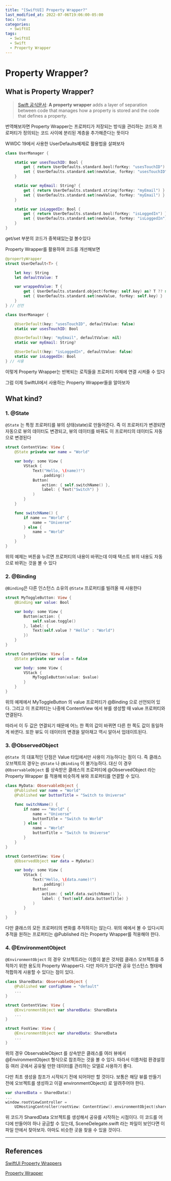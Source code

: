 ```yaml
---
title: "[SwiftUI] Property Wrapper?"
last_modified_at: 2022-07-06T19:06:00-05:00
toc: true
categories:
  - SwiftUI
tags:
  - SwiftUI
  - Swift
  - Property Wrapper
---
```


# Property Wrapper?

## What is Property Wrapper?

> [Swift 공식문서](https://docs.swift.org/swift-book/documentation/the-swift-programming-language/properties): **A property wrapper** adds a layer of separation between code that manages how a property is stored and the code that defines a property.

번역해보자면 Property Wrapper는 프로퍼티가 저장되는 방식을 관리하는 코드와 프로퍼티가 정의되는 코드 사이에 분리된 계층을 추가해준다는 뜻이다

WWDC 19에서 사용한 UserDefaults예제로 활용법을 살펴보자
```swift
class UserManager {

    static var usesTouchID: Bool {  
        get { return UserDefaults.standard.bool(forKey: "usesTouchID") }
        set { UserDefaults.standard.set(newValue, forKey: "usesTouchID") }
    }

    static var myEmail: String? {  
        get { return UserDefaults.standard.string(forKey: "myEmail") }
        set { UserDefaults.standard.set(newValue, forKey: "myEmail") }
    }

    static var isLoggedIn: Bool {  
        get { return UserDefaults.standard.bool(forKey: "isLoggedIn") }
        set { UserDefaults.standard.set(newValue, forKey: "isLoggedIn") }
    }
}
```
get/set 부분의 코드가 중복돼있는걸 볼수있다

Property Wrapper를 활용하여 코드를 개선해보면

```swift
@propertyWrapper
struct UserDefault<T> {

    let key: String
    let defaultValue: T

    var wrappedValue: T {
        get { UserDefaults.standard.object(forKey: self.key) as? T ?? self.defaultValue }
        set { UserDefaults.standard.set(newValue, forKey: self.key) }
    }
} // 선언

class UserManager {

    @UserDefault(key: "usesTouchID", defaultValue: false)
    static var usesTouchID: Bool

    @UserDefault(key: "myEmail", defaultValue: nil)
    static var myEmail: String?

    @UserDefault(key: "isLoggedIn", defaultValue: false)
    static var isLoggedIn: Bool    
} // 사용
```
이렇게 Property Wrapper는 반복되는 로직들을 프로퍼티 자체에 연결 시켜줄 수 있다

그럼 이제 SwiftUI에서 사용하는 Property Wrapper들을 알아보자

## What kind?

### 1. @State

`@State` 는 특정 프로퍼티를 뷰의 상태(state)로 만들어준다. 즉 이 프로퍼티가 변경되면 자동으로 뷰의 데이터도 변경되고, 뷰의 데이터를 바꿔도 이 프로퍼티의 데이터도 자동으로 변경된다

```swift
struct ContentView: View {
    @State private var name = "World"

    var body: some View {
        VStack {
            Text("Hello, \(name)!")
                .padding()
            Button(
                action: { self.switchName() },
                label: { Text("Switch") }
            )
        }
    }

    func switchName() {
        if name == "World" {
            name = "Universe"
        } else {
            name = "World"
        }
    }
}
```

위의 예제는 버튼을 누르면 프로퍼티의 내용이 바뀌는데 이때 텍스트 뷰의 내용도 자동으로 바뀌는 것을 볼 수 있다

### 2. @Binding
`@Binding`은 다른 인스턴스 소유의 `@State` 프로퍼티를 빌려올 때 사용한다
```swift
struct MyToggleButton: View {
    @Binding var value: Bool

    var body: some View {
        Button(action: {
            self.value.toggle()
        }, label: {
            Text(self.value ? "Hello" : "World")
        })
    }
}

struct ContentView: View {
    @State private var value = false

    var body: some View {
        VStack {
            MyToggleButton(value: $value)
        }
    }
}
```
위의 예제에서 MyToggleButton 의 value 프로퍼티가 @Binding 으로 선언되어 있다. 그리고 이 프로퍼티는 나중에 ContentView 에서 뷰를 생성할 때 value 프로퍼티와 연결된다.

따라서 이 두 값은 연결되기 때문에 어느 한 쪽의 값이 바뀌면 다른 한 쪽도 값이 동일하게 바뀐다. 또한 뷰도 이 데이터의 변경을 알아채고 역시 알아서 업데이트된다.

### 3. @ObservedObject
`@State `의 대표적인 단점은 Value 타입에서만 사용이 가능하다는 점이 다. 즉 클래스 오브젝트의 경우는 `@State` 나 `@Binding` 이 불가능하다. 대신 이 경우 `@ObservableObject` 를 상속받은 클래스의 프로퍼티에 @ObservedObject 라는 Property Wrapper 를 적용해 비슷하게 뷰와 프로퍼티를 연결할 수 있다.

```swift
class MyData: ObservableObject {
    @Published var name = "World"
    @Published var buttonTitle = "Switch to Universe"

    func switchName() {
        if name == "World" {
            name = "Universe"
            buttonTitle = "Switch to World"
        } else {
            name = "World"
            buttonTitle = "Switch to Universe"
        }
    }
}

struct ContentView: View {
    @ObservedObject var data = MyData()

    var body: some View {
        VStack {
            Text("Hello, \(data.name)!")
                .padding()
            Button(
                action: { self.data.switchName() },
                label: { Text(self.data.buttonTitle) }
            )
        }
    }
}
```
다만 클래스의 모든 프로퍼티의 변화를 추적하지는 않는다. 위의 예에서 볼 수 있다시피 추적을 원하는 프로퍼티는 @Published 라는 Property Wrapper를 적용해야 한다.

### 4. @EnvironmentObject
`@EnvironmentObject` 의 경우 오브젝트라는 이름이 붙은 것처럼 클래스 오브젝트를 추적하기 위한 용도의 Property Wrapper다. 다만 차이가 있다면 공유 인스턴스 형태에 적합하게 사용할 수 있다는 점이 있다.

```swift
class SharedData: ObservableObject {
    @Published var configName = "default"
    ...
}

struct ContentView: View {
    @EnvironmentObject var sharedData: SharedData
    ...
}

struct FooView: View {
    @EnvironmentObject var sharedData: SharedData
    ...
}
```
위의 경우 ObservableObject 를 상속받은 클래스를 여러 뷰에서 @EnvironmentObject 형식으로 참조하는 것을 볼 수 있다. 따라서 이름처럼 환경설정 등 여러 곳에서 공유될 만한 데이터를 관리하는 모델로 사용하기 좋다.

다만 최초 생성을 참조가 시작되기 전에 되어야만 할 것이다. 보통은 해당 뷰를 만들기 전에 오브젝트를 생성하고 이걸 environmentObject() 로 알려주어야 한다.

```swift
var sharedData = SharedData()
...
window.rootViewController =
    UIHostingController(rootView: ContentView().environmentObject(sharedData))
```

위 코드가 SharedData 오브젝트를 생성해서 공유를 시작하는 시점이다. 이 코드를 어디에 만들어야 하나 궁금할 수 있는데, SceneDelegate.swift 라는 파일이 보인다면 이 파일 안에서 찾아보자. 아마도 비슷한 곳을 찾을 수 있을 것이다.

---

## References
[SwiftUI Property Wrappers](https://seorenn.github.io/note/swiftui-property-wrappers.html)

[Property Wrapper](https://zeddios.tistory.com/1221)